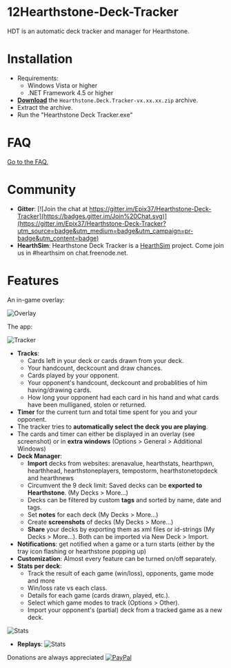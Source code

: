 12Hearthstone-Deck-Tracker
========================
HDT is an automatic deck tracker and manager for Hearthstone.

Installation
=========
- Requirements:
  - Windows Vista or higher
  - .NET Framework 4.5 or higher
- [__Download__](https://github.com/Epix37/Hearthstone-Deck-Tracker/releases) the `Hearthstone.Deck.Tracker-vx.xx.xx.zip` archive.
- Extract the archive.
- Run the "Hearthstone Deck Tracker.exe"
 

FAQ
=========
[Go to the FAQ.](https://github.com/Epix37/Hearthstone-Deck-Tracker/wiki/FAQ)


Community
=========
- **Gitter**: [![Join the chat at https://gitter.im/Epix37/Hearthstone-Deck-Tracker](https://badges.gitter.im/Join%20Chat.svg)](https://gitter.im/Epix37/Hearthstone-Deck-Tracker?utm_source=badge&utm_medium=badge&utm_campaign=pr-badge&utm_content=badge)  
- **HearthSim**: Hearthstone Deck Tracker is a [HearthSim](http://hearthsim.info) project. Come join us in #hearthsim on chat.freenode.net.

Features
=========
An in-game overlay:

![Overlay](http://i.imgur.com/EWd6Ung.jpg "The overlay")

The app: 

![Tracker](http://i.imgur.com/FE7Xwxl.png "The tracker")

- **Tracks**:
  - Cards left in your deck or cards drawn from your deck.
  - Your handcount, deckcount and draw chances.
  - Cards played by your opponent.
  - Your opponent's handcount, deckcount and probablities of him having/drawing cards.
  - How long your opponent had each card in his hand and what cards have been mulliganed, stolen or returned.  
- **Timer** for the current turn and total time spent for you and your opponent.  
- The tracker tries to **automatically select the deck you are playing**.  
- The cards and timer can either be displayed in an overlay (see screenshot) or in **extra windows** (Options > General > Additional Windows)  
- **Deck Manager**:
  - **Import** decks from websites: arenavalue, hearthstats, hearthpwn, hearthhead, hearthstoneplayers, tempostorm, hearthstonetopdeck and hearthnews  
  - Circumvent the 9 deck limit: Saved decks can be **exported to Hearthstone**. (My Decks > More...)   
  - Decks can be filtered by custom **tags** and sorted by name, date and tags.  
  - Set **notes** for each deck (My Decks > More...)  
  - Create **screenshots** of decks (My Decks > More...)  
  - **Share** your decks by exporting them as xml files or id-strings (My Decks > More...). Both can be imported via New Deck > Import.  
- **Notifications**: get notified when a game or a turn starts (either by the tray icon flashing or hearthstone popping up)  
- **Customization**: Almost every feature can be turned on/off separately.
- **Stats per deck**:
  - Track the result of each game (win/loss), opponents, game mode and more
  - Win/loss rate vs each class.
  - Details for each game (cards drawn, played, etc.).
  - Select which game modes to track (Options > Other).  
  - Import your opponent's (partial) deck from a tracked game as a new deck.

![Stats](http://i.imgur.com/Wke3Cuw.png "Deck stats")

- **Replays**:
![Stats](http://i.imgur.com/tuxOFmg.png "Deck stats")


Donations are always appreciated
[![PayPal](https://www.paypalobjects.com/en_US/i/btn/btn_donate_SM.gif)](https://www.paypal.com/cgi-bin/webscr?cmd=_s-xclick&hosted_button_id=PZDMUT88NLFYJ)
